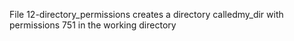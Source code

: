 File 12-directory_permissions creates a directory calledmy_dir with permissions 751 in the working directory
